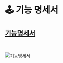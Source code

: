 # 🕹 기능 명세서


## [기능명세서](https://blushing-friend-fae.notion.site/9b486ee135fd4411a3b36f5a5b6a5894)


</br>

![기능명세서](/uploads/84857cd59e48d075a6c286048d5ad5d9/screencapture-notion-so-9b486ee135fd4411a3b36f5a5b6a5894-2023-02-17-03_00_32.png)
